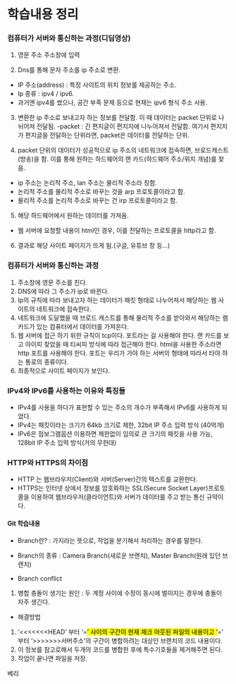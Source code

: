 # 학습내용 정리

<h3>컴퓨터가 서버와 통신하는 과정(디딤영상)</h3>
<ol>
<li>
<p>영문 주소 주소창에 입력</p>
</li>
<li>
<p>Dns를 통해 문자 주소를 ip 주소로 변환.</p>
</li>
</ol>
<ul>
<li>IP 주소(address) : 특정 사이트의 위치 정보를 제공하는 주소.</li>
<li>Ip 종류 : ipv4 / ipv6.</li>
<li>과거엔 ipv4를 썼으나, 공간 부족 문제 등으로 현재는 ipv6 형식 주소 사용.</li>
</ul>
<ol start="3">
<li>
<p>변환한 ip 주소로 보내고자 하는 정보를 전달함. 이 때 데이터는 packet 단위로 나뉘어져 전달됨.
-packet : 긴 편지글이 편지지에 나누어져서 전달함. 여기서 편지지가 편지글을 전달하는 단위라면, packet은 데이터를 전달하는 단위.</p>
</li>
<li>
<p>packet 단위의 데이터가 성공적으로 ip 주소의 네트워크에 접속하면, 브로드캐스트(방송)을 함. 이를 통해 원하는 하드웨어의 랜 카드(하드웨어 주소/위치 개념)를 찾음.</p>
</li>
</ol>
<ul>
<li>ip 주소는 논리적 주소, lan 주소는 물리적 주소라 칭함.</li>
<li>논리적 주소를 물리적 주소로 바꾸는 것을 arp 프로토콜이라고 함.</li>
<li>물리적 주소를 논리적 주소로 바꾸는 건 irp 프로토콜이라고 함.</li>
</ul>
<ol start="5">
<li>해당 하드웨어에서 원하는 데이터를 가져옴.</li>
</ol>
<ul>
<li>웹 서버에 요청할 내용이 html인 경우, 이를 전달하는 프로토콜을 http라고 함.</li>
</ul>
<ol start="6">
<li>결과로 해당 사이트 페이지가 뜨게 됨.(구글, 유튜브 창 등…)</li>
</ol>


<h3>컴퓨터가 서버와 통신하는 과정</h3>
<ol>
<li>주소창에 영문 주소를 친다.</li>
<li>DNS에 따라 그 주소가 ip로 바뀐다.</li>
<li>Ip의 규칙에 따라 보내고자 하는 데이터가 패킷 형태로 나누어져서 해당하는 웹 사이트의 네트워크에 접속한다.</li>
<li>네트워크에 도달했을 때 브로드 캐스트를 통해 물리적 주소를 받아와서 해당하는 램카드가 있는 컴퓨터에서 데이터를 가져온다.</li>
<li>웹 서버에 접근 하기 위한 규칙이 tcp이다. 포트라는 걸 사용해야 한다. 랜 카드를 보고 아이피 찾았을 때 티씨피 방식에 따라 접근해야 한다. html을 사용한 주소라면 http 포트를 사용해야 한다. 포트는 우리가 가야 하는 서버의 형태에 따라서 타야 하는 통로의 종류이다.</li>
<li>최종적으로 사이트 페이지가 보인다.</li>
</ol>
<h3>IPv4와 IPv6를 사용하는 이유와 특징들</h3>
<ul>
<li>IPv4를 사용을 하다가 표현할 수 있는 주소의 개수가 부족해서 IPv6를 사용하게 되었다.</li>
<li>IPv4는 패킷이라는 크기가 64kb 크기로 제한, 32bit IP 주소 입력 방식 (40억개)</li>
<li>IPv6은 점보그램옵션 이용하면 제한없이 임의로 큰 크기의 패킷을 사용 가능, 128bit IP 주소 입력 방식(거의 무한대)</li>
</ul>
<h3>HTTP와 HTTPS의 차이점</h3>
<ul>
<li>HTTP 는 웹브라우저(Client)와 서버(Server)간의 텍스트를 교환한다.</li>
<li>HTTPS는 인터넷 상에서 정보를 암호화하는 SSL(Secure Socket Layer)프로토콜을 이용하여 웹브라우저(클라이언트)와 서버가 데이터를 주고 받는 통신 규약이다.</li>
</ul>


<h4>Git 학습내용</h4>
<ul>
<li>
<p>Branch란? : 가지라는 뜻으로, 작업을 분기해서 처리하는 경우를 말한다.</p>
</li>
<li>
<p>Branch의 종류 : Camera Branch(새로운 브랜치), Master Branch(원래 있던 브랜치)</p>
</li>
<li>
<p>Branch conflict</p>
</li>
</ul>
<ol>
<li>병합 충돌이 생기는 원인 :  두 계정 사이에 수정이 동시에 벌이지는 경우에 충돌이 자주 생긴다.</li>
</ol>
<ul>
<li>해결방법</li>
</ul>
<ol>
<li>‘&lt;&lt;&lt;&lt;&lt;&lt;&lt;HEAD’ 부터 ‘=<mark><mark><mark>’ 사이의 구간이 현재 체크 아웃된 파일의 내용이고 ‘</mark></mark></mark>=’ 부터 ‘&gt;&gt;&gt;&gt;&gt;&gt;&gt;서버주소’의 구간이 병합하려는 대상인 브랜치의 코드 내용이다.</li>
<li>이 정보를 참고로해서 두개의 코드를 병합한 후에 특수기호들을 제거해주면 된다.</li>
<li>작업이 끝나면 파일을 저장.</li>
</ol>

베리